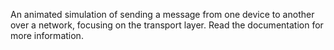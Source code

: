 An animated simulation of sending a message from one device to another over a network, focusing on the transport layer. Read the documentation for more information.
